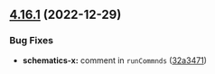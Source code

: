 ## [4.16.1](https://github.com/nontangent/ng-atomic/compare/v4.16.0...v4.16.1) (2022-12-29)


### Bug Fixes

* **schematics-x:** comment in `runCommnds` ([32a3471](https://github.com/nontangent/ng-atomic/commit/32a3471da0e1c4920ea10c014785b5c0c5fc4f23))
